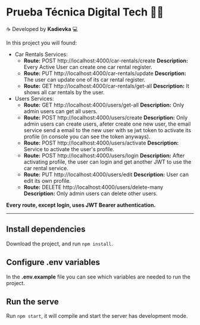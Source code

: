 # Prueba Técnica Digital Tech 👩‍💻

☕️ Developed by **Kadievka** 💻

In this project you will found:
- Car Rentals Services:
  - **Route:** POST http://localhost:4000/car-rentals/create **Description:** Every Active User can create one car rental register.
  - **Route:** PUT http://localhost:4000/car-rentals/update **Description:** The user can update one of its car rental register.
  - **Route:** GET http://localhost:4000/car-rentals/get-all **Description:** It shows all car rentals by the user.
- Users Services:
  - **Route:** GET http://localhost:4000/users/get-all **Description:** Only admin users can get all users.
  - **Route:** POST http://localhost:4000/users/create **Description:** Only admin users can create users, afeter create one new user, the email service send a email to the new user with se jwt token to activate its profile (in console you can see the token anyways).
  - **Route:** POST http://localhost:4000/users/activate **Description:** Service to activate the user's profile.
  - **Route:** POST http://localhost:4000/users/login **Description:** After activating profile, the user can login and get another JWT to use the car rental service.
  - **Route:** PUT http://localhost:4000/users/edit **Description:** User can edit its own profile.
  - **Route:** DELETE http://localhost:4000/users/delete-many **Description:** Only admin users can delete other users.

**Every route, except login, uses JWT Bearer authentication.**

------------

## Install dependencies

Download the project, and run `npm install`.

## Configure .env variables

In the **.env.example** file you can see which variables are needed to run the project.

## Run the serve

Run `npm start`, it will compile and start the server has development mode.


